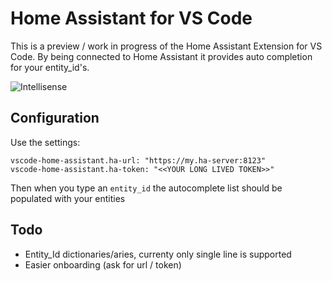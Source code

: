 # Home Assistant for VS Code

This is a preview / work in progress of the Home Assistant Extension for VS Code. By being connected to Home Assistant it provides auto completion for your entity_id's.

![Intellisense](https://raw.githubusercontent.com/keesschollaart81/vscode-home-assistant/master/assets/screenshot.gif)

## Configuration

Use the settings:

```
vscode-home-assistant.ha-url: "https://my.ha-server:8123"
vscode-home-assistant.ha-token: "<<YOUR LONG LIVED TOKEN>>"
```

Then when you type an ```entity_id``` the autocomplete list should be populated with your entities

## Todo

* Entity_Id dictionaries/aries, currenty only single line is supported
* Easier onboarding (ask for url / token)